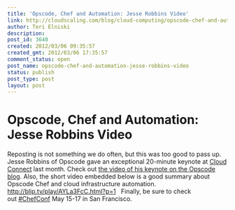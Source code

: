 ```yaml
---
title: 'Opscode, Chef and Automation: Jesse Robbins Video'
link: http://cloudscaling.com/blog/cloud-computing/opscode-chef-and-automation-jesse-robbins-video/
author: Teri Elniski
description: 
post_id: 3640
created: 2012/03/06 09:35:57
created_gmt: 2012/03/06 17:35:57
comment_status: open
post_name: opscode-chef-and-automation-jesse-robbins-video
status: publish
post_type: post
layout: post
---
```


# Opscode, Chef and Automation: Jesse Robbins Video

Reposting is not something we do often, but this was too good to pass up. Jesse Robbins of Opscode gave an exceptional 20-minute keynote at [Cloud Connect](http://www.cloudconnectevent.com/santaclara/) last month. Check out [the video of his keynote on the Opscode blog](http://www.opscode.com/blog/2012/02/14/automate-all-the-things/). Also, the short video embedded below is a good summary about Opscode Chef and cloud infrastructure automation. http://blip.tv/play/AYLa3FcC.html?p=1   Finally, be sure to check out [#ChefConf](http://chefconf.opscode.com/) May 15-17 in San Francisco.